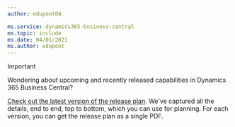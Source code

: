 ```yaml
---
author: edupont04

ms.service: dynamics365-business-central
ms.topic: include
ms.date: 04/01/2021
ms.author: edupont
---
```

> [!IMPORTANT]
>
> Wondering about upcoming and recently released capabilities in Dynamics 365 Business Central?
>
> [Check out the latest version of the release plan](/dynamics365/release-plans/). We've captured all the details, end to end, top to bottom, which you can use for planning. For each version, you can get the release plan as a single PDF.